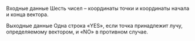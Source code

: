 
Входные данные
Шесть чисел – координаты точки и координаты начала и конца вектора.

Выходные данные
Одна строка «YES», если точка принадлежит лучу, определяемому вектором, и «NO» в противном случае.
